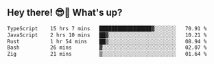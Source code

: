 ## Hey there! 😎👋 What's up?

<!--START_SECTION:waka-->

```txt
TypeScript    15 hrs 7 mins   █████████████████▓░░░░░░░   70.91 %
JavaScript    2 hrs 10 mins   ██▓░░░░░░░░░░░░░░░░░░░░░░   10.21 %
Rust          1 hr 54 mins    ██▒░░░░░░░░░░░░░░░░░░░░░░   08.94 %
Bash          26 mins         ▓░░░░░░░░░░░░░░░░░░░░░░░░   02.07 %
Zig           21 mins         ▒░░░░░░░░░░░░░░░░░░░░░░░░   01.64 %
```

<!--END_SECTION:waka-->
